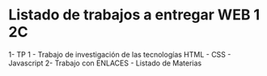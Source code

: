 # Listado de trabajos a entregar WEB 1 2C

1- TP 1 - Trabajo de investigación de las tecnologías HTML - CSS - Javascript
2- Trabajo con ENLACES - Listado de Materias
